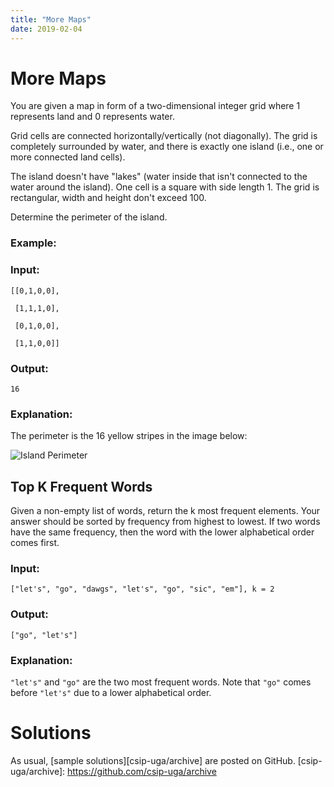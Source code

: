 ```yaml
---
title: "More Maps"
date: 2019-02-04
---
```


# More Maps

You are given a map in form of a two-dimensional integer grid where 1 represents land and 0 represents water.

Grid cells are connected horizontally/vertically (not diagonally). The grid is completely surrounded by water, and there is exactly one island (i.e., one or more connected land cells).

The island doesn't have "lakes" (water inside that isn't connected to the water around the island). One cell is a square with side length 1. The grid is rectangular, width and height don't exceed 100.

Determine the perimeter of the island.

### Example:

### Input:
```
[[0,1,0,0],

 [1,1,1,0],

 [0,1,0,0],

 [1,1,0,0]]
```

### Output: 
```
16
```

### Explanation: 

The perimeter is the 16 yellow stripes in the image below:

![Island Perimeter](https://assets.leetcode.com/uploads/2018/10/12/island.png)


## Top K Frequent Words ##

Given a non-empty list of words, return the k most frequent elements. Your answer should be sorted by frequency from highest to lowest. If two words have the same frequency, then the word with the lower alphabetical order comes first.

### Input: ###
```
["let's", "go", "dawgs", "let's", "go", "sic", "em"], k = 2
```

### Output: ###
```
["go", "let's"]
```

### Explanation: ###
``` "let's" ``` and ```"go"``` are the two most frequent words. Note that ```"go"``` comes before ```"let's"``` due to a lower alphabetical order.


# Solutions

As usual, [sample solutions][csip-uga/archive] are posted on GitHub.
[csip-uga/archive]: https://github.com/csip-uga/archive

